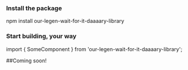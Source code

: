 



### Install the package
npm install our-legen-wait-for-it-daaaary-library

### Start building, your way
import { SomeComponent } from 'our-legen-wait-for-it-daaaary-library';


##Coming soon!
